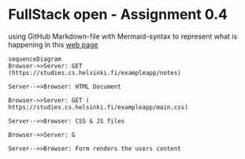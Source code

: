 # FullStack open - Assignment 0.4

using GitHub Markdown-file with Mermaid-syntax to represent what is happening in this [web page](https://studies.cs.helsinki.fi/exampleapp/notes)

```mermaid 
sequenceDiagram
Browser->>Server: GET (https://studies.cs.helsinki.fi/exampleapp/notes)

Server-->>Browser: HTML Document 

Browser->>Server: GET (
https://studies.cs.helsinki.fi/exampleapp/main.css)

Server-->>Browser: CSS & JS files

Browser->>Server: G

Server-->>Browser: Form renders the users content

```